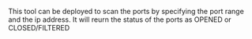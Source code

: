 This tool can be deployed to scan the ports by specifying the port range and the ip address.
It will reurn the status of the ports as OPENED or CLOSED/FILTERED 
